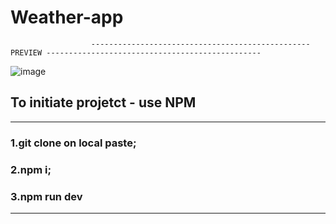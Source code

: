 # Weather-app

                      ------------------------------------------------- PREVIEW ------------------------------------------------
                      
![image](https://user-images.githubusercontent.com/70456830/205723582-3a85f9ed-40a6-4788-bed8-3f1efd17e01d.png)


## To initiate projetct - use NPM
-------------------------------------------------
### 1.git clone on local paste;

### 2.npm i;

### 3.npm run dev
-------------------------------------------------
